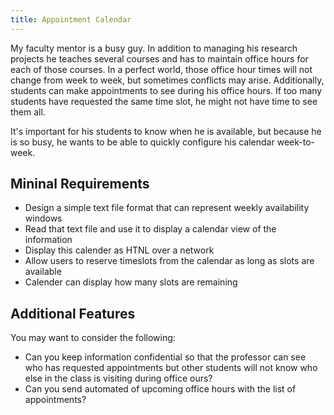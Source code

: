 ```yaml
---
title: Appointment Calendar
---
```

My faculty mentor is a busy guy.  In addition to managing his research projects
he teaches several courses and has to maintain office hours for each of those
courses.  In a perfect world, those office hour times will not change from week
to week, but sometimes conflicts may arise.  Additionally, students can make 
appointments to see during his office hours.  If too many students have requested
the same time slot, he might not have time to see them all.

It's important for his students to know when he is available, but because he
is so busy, he wants to be able to quickly configure his calendar week-to-week.

## Mininal Requirements
* Design a simple text file format that can represent weekly availability 
  windows
* Read that text file and use it to display a calendar view of the information
* Display this calender as HTNL over a network
* Allow users to reserve timeslots from the calendar as long as slots are 
  available
* Calender can display how many slots are remaining

## Additional Features
You may want to consider the following:
* Can you keep information confidential so that the professor can see who
  has requested appointments but other students will not know who else
  in the class is visiting during office ours?
* Can you send automated of upcoming office hours with the list of appointments?


